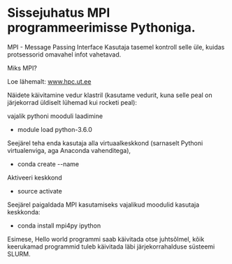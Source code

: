 # Sissejuhatus MPI programmeerimisse Pythoniga.

MPI - Message Passing Interface
Kasutaja tasemel kontroll selle üle, kuidas protsessorid omavahel infot vahetavad.

Miks MPI? 



Loe lähemalt: www.hpc.ut.ee

Näidete käivitamine vedur klastril (kasutame vedurit, kuna selle peal on järjekorrad üldiselt lühemad kui rocketi peal):

vajalik pythoni mooduli laadimine
* module load python-3.6.0

Seejärel teha enda kasutaja alla virtuaalkeskkond (sarnaselt Pythoni virtualenviga, aga Anaconda vahenditega), 
* conda create --name <nimi>

Aktiveeri keskkond
* source activate <nimi>

Seejärel paigaldada MPI kasutamiseks vajalikud moodulid kasutaja keskkonda:
* conda install mpi4py ipython

Esimese, Hello world programmi saab käivitada otse juhtsõlmel, kõik keerukamad programmid tuleb käivitada läbi järjekorrahalduse süsteemi SLURM.

